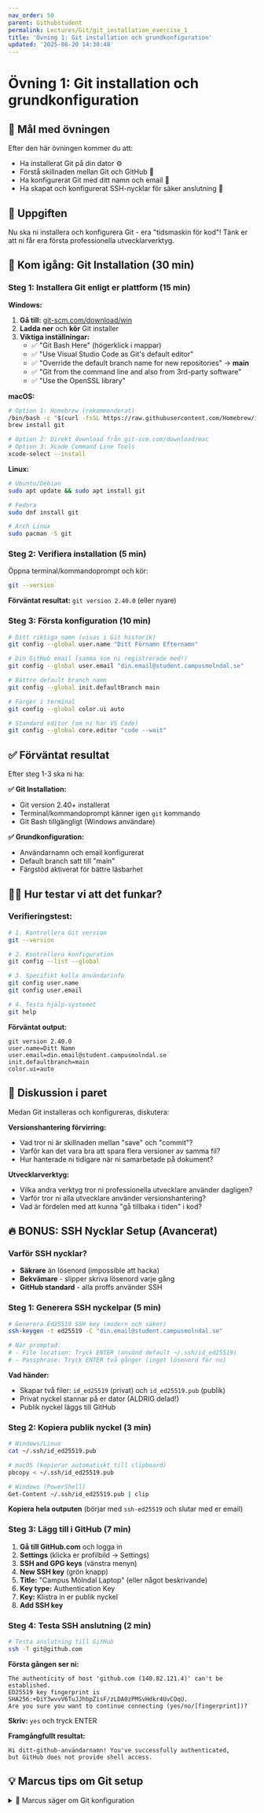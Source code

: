 ```yaml
---
nav_order: 50
parent: Githubstudent
permalink: Lectures/Git/git_installation_exercise_1
title: 'Övning 1: Git installation och grundkonfiguration'
updated: '2025-08-20 14:30:48'
---
```

# Övning 1: Git installation och grundkonfiguration

## 🎯 Mål med övningen

Efter den här övningen kommer du att:
- Ha installerat Git på din dator ⚙️
- Förstå skillnaden mellan Git och GitHub 🤝
- Ha konfigurerat Git med ditt namn och email 👤
- Ha skapat och konfigurerat SSH-nycklar för säker anslutning 🔐

## 🧩 Uppgiften

Nu ska ni installera och konfigurera Git - era "tidsmaskin för kod"! Tänk er att ni får era första professionella utvecklarverktyg.

## 🚀 Kom igång: Git Installation (30 min)

### **Steg 1: Installera Git enligt er plattform (15 min)**

**Windows:**
1. **Gå till:** [git-scm.com/download/win](https://git-scm.com/download/win)
2. **Ladda ner** och **kör** Git installer
3. **Viktiga inställningar:**
   - ✅ "Git Bash Here" (högerklick i mappar)
   - ✅ "Use Visual Studio Code as Git's default editor" 
   - ✅ "Override the default branch name for new repositories" → **main**
   - ✅ "Git from the command line and also from 3rd-party software"
   - ✅ "Use the OpenSSL library"

**macOS:**
```bash
# Option 1: Homebrew (rekommenderat)
/bin/bash -c "$(curl -fsSL https://raw.githubusercontent.com/Homebrew/install/HEAD/install.sh)"
brew install git

# Option 2: Direkt download från git-scm.com/download/mac
# Option 3: Xcode Command Line Tools
xcode-select --install
```

**Linux:**
```bash
# Ubuntu/Debian
sudo apt update && sudo apt install git

# Fedora
sudo dnf install git

# Arch Linux
sudo pacman -S git
```

### **Steg 2: Verifiera installation (5 min)**

Öppna terminal/kommandoprompt och kör:

```bash
git --version
```

**Förväntat resultat:** `git version 2.40.0` (eller nyare)

### **Steg 3: Första konfiguration (10 min)**

```bash
# Ditt riktiga namn (visas i Git historik)
git config --global user.name "Ditt Förnamn Efternamn"

# Din GitHub email (samma som ni registrerade med!)
git config --global user.email "din.email@student.campusmolndal.se"

# Bättre default branch namn
git config --global init.defaultBranch main

# Färger i terminal
git config --global color.ui auto

# Standard editor (om ni har VS Code)
git config --global core.editor "code --wait"
```

## ✅ Förväntat resultat

Efter steg 1-3 ska ni ha:

**✅ Git Installation:**
- Git version 2.40+ installerat
- Terminal/kommandoprompt känner igen `git` kommando
- Git Bash tillgängligt (Windows användare)

**✅ Grundkonfiguration:**
- Användarnamn och email konfigurerat
- Default branch satt till "main"
- Färgstöd aktiverat för bättre läsbarhet

## 🕵️‍♂️ Hur testar vi att det funkar?

### **Verifieringstest:**

```bash
# 1. Kontrollera Git version
git --version

# 2. Kontrollera konfiguration
git config --list --global

# 3. Specifikt kolla användarinfo
git config user.name
git config user.email

# 4. Testa hjälp-systemet
git help
```

**Förväntat output:**
```
git version 2.40.0
user.name=Ditt Namn
user.email=din.email@student.campusmolndal.se
init.defaultbranch=main
color.ui=auto
```

## 🤔 Diskussion i paret

Medan Git installeras och konfigureras, diskutera:

**Versionshantering förvirring:**
- Vad tror ni är skillnaden mellan "save" och "commit"?
- Varför kan det vara bra att spara flera versioner av samma fil?
- Hur hanterade ni tidigare när ni samarbetade på dokument?

**Utvecklarverktyg:**
- Vilka andra verktyg tror ni professionella utvecklare använder dagligen?
- Varför tror ni alla utvecklare använder versionshantering?
- Vad är fördelen med att kunna "gå tillbaka i tiden" i kod?

## 🔥 BONUS: SSH Nycklar Setup (Avancerat)

### **Varför SSH nycklar?**
- **Säkrare** än lösenord (impossible att hacka)
- **Bekvämare** - slipper skriva lösenord varje gång
- **GitHub standard** - alla proffs använder SSH

### **Steg 1: Generera SSH nyckelpar (5 min)**

```bash
# Generera Ed25519 SSH key (modern och säker)
ssh-keygen -t ed25519 -C "din.email@student.campusmolndal.se"

# När promptad:
# - File location: Tryck ENTER (använd default ~/.ssh/id_ed25519)
# - Passphrase: Tryck ENTER två gånger (inget lösenord för nu)
```

**Vad händer:**
- Skapar två filer: `id_ed25519` (privat) och `id_ed25519.pub` (publik)
- Privat nyckel stannar på er dator (ALDRIG delad!)
- Publik nyckel läggs till GitHub

### **Steg 2: Kopiera publik nyckel (3 min)**

```bash
# Windows/Linux
cat ~/.ssh/id_ed25519.pub

# macOS (kopierar automatiskt till clipboard)
pbcopy < ~/.ssh/id_ed25519.pub

# Windows (PowerShell)
Get-Content ~/.ssh/id_ed25519.pub | clip
```

**Kopiera hela outputen** (börjar med `ssh-ed25519` och slutar med er email)

### **Steg 3: Lägg till i GitHub (7 min)**

1. **Gå till GitHub.com** och logga in
2. **Settings** (klicka er profilbild → Settings)
3. **SSH and GPG keys** (vänstra menyn)
4. **New SSH key** (grön knapp)
5. **Title:** "Campus Mölndal Laptop" (eller något beskrivande)
6. **Key type:** Authentication Key
7. **Key:** Klistra in er publik nyckel
8. **Add SSH key**

### **Steg 4: Testa SSH anslutning (2 min)**

```bash
# Testa anslutning till GitHub
ssh -T git@github.com
```

**Första gången ser ni:**
```
The authenticity of host 'github.com (140.82.121.4)' can't be established.
ED25519 key fingerprint is SHA256:+DiY3wvvV6TuJJhbpZisF/zLDA0zPMSvHdkr4UvCOqU.
Are you sure you want to continue connecting (yes/no/[fingerprint])? 
```

**Skriv:** `yes` och tryck ENTER

**Framgångfullt resultat:**
```
Hi ditt-github-användarnamn! You've successfully authenticated, 
but GitHub does not provide shell access.
```

## 💡 Marcus tips om Git setup

<details>
<summary>🔧 Marcus säger om Git konfiguration</summary>

**Marcus säger:**

"Git setup är som att sätta upp ert utvecklar-DNA! 🧬

**Varför är första konfiguration så viktig?**

1. **user.name** och **user.email** blir era 'signaturer' på all kod
   - Syns i Git historik för alltid
   - Andra utvecklare ser vem som skrev vad
   - GitHub använder email för att länka commits till er profil

2. **SSH keys** är som nycklar till er digitala lägenhet
   - Lösenord = samma nyckel för alla (dåligt!)
   - SSH = unik nyckel per dator (säkert!)
   - Professionella utvecklare använder ALLTID SSH

3. **Default branch 'main'** istället för 'master'
   - Modern standard sedan 2020
   - Inkluderande språk i tech-industrin
   - GitHub default för nya repositories

**Pro-tips för Git config:**

```bash
# Praktiska alias som sparar tid
git config --global alias.st status
git config --global alias.co checkout  
git config --global alias.br branch
git config --global alias.ci commit
git config --global alias.unstage 'reset HEAD --'

# Bättre log output
git config --global alias.lg 'log --oneline --decorate --all --graph'

# Auto-setup för push
git config --global push.default current

# Bättre merge conflict resolution
git config --global merge.tool vscode
```

**SSH Security Best Practices:**

- 🔑 **En SSH key per dator** - inte samma för laptop och desktop
- 🚫 **Aldrig dela privat nyckel** - om ni gör det, generera ny!
- 📧 **Använd samma email** som GitHub-kontot
- 🔐 **Passphrase för extra säkerhet** (valfritt för studenter)

**Troubleshooting vanliga problem:**

```bash
# Problem: Git känner inte igen användare
git config --global --list    # Kolla alla inställningar

# Problem: SSH connection fails
ssh-add ~/.ssh/id_ed25519     # Lägg till key till SSH agent
ssh -vT git@github.com        # Verbose output för debugging

# Problem: Wrong email i commits
git config user.email         # Kolla nuvarande email
git log --oneline            # Se tidigare commits
```

**Kom ihåg:** Denna setup gör ni EN gång per dator - sedan funkar allt automagiskt! ⚡"

</details>